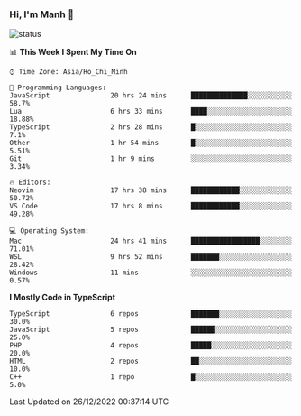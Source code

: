 ### Hi, I'm Manh 👋

![status](https://badge.stateful.com/manhhn01/status.svg)

<!--START_SECTION:waka-->
📊 **This Week I Spent My Time On** 

```text
⌚︎ Time Zone: Asia/Ho_Chi_Minh

💬 Programming Languages: 
JavaScript               20 hrs 24 mins      ██████████████░░░░░░░░░░░   58.7% 
Lua                      6 hrs 33 mins       ████░░░░░░░░░░░░░░░░░░░░░   18.88% 
TypeScript               2 hrs 28 mins       █░░░░░░░░░░░░░░░░░░░░░░░░   7.1% 
Other                    1 hr 54 mins        █░░░░░░░░░░░░░░░░░░░░░░░░   5.51% 
Git                      1 hr 9 mins         ░░░░░░░░░░░░░░░░░░░░░░░░░   3.34%

🔥 Editors: 
Neovim                   17 hrs 38 mins      ████████████░░░░░░░░░░░░░   50.72% 
VS Code                  17 hrs 8 mins       ████████████░░░░░░░░░░░░░   49.28%

💻 Operating System: 
Mac                      24 hrs 41 mins      █████████████████░░░░░░░░   71.01% 
WSL                      9 hrs 52 mins       ███████░░░░░░░░░░░░░░░░░░   28.42% 
Windows                  11 mins             ░░░░░░░░░░░░░░░░░░░░░░░░░   0.57%

```

**I Mostly Code in TypeScript** 

```text
TypeScript               6 repos             ███████░░░░░░░░░░░░░░░░░░   30.0% 
JavaScript               5 repos             ██████░░░░░░░░░░░░░░░░░░░   25.0% 
PHP                      4 repos             █████░░░░░░░░░░░░░░░░░░░░   20.0% 
HTML                     2 repos             ██░░░░░░░░░░░░░░░░░░░░░░░   10.0% 
C++                      1 repo              █░░░░░░░░░░░░░░░░░░░░░░░░   5.0%

```



 Last Updated on 26/12/2022 00:37:14 UTC
<!--END_SECTION:waka-->
